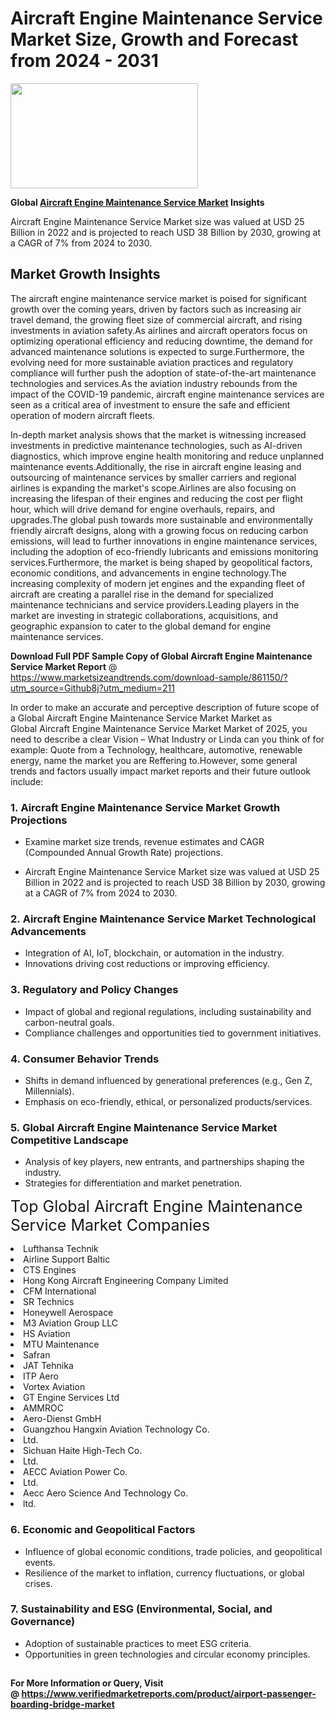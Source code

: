 <H1>Aircraft Engine Maintenance Service Market Size, Growth and Forecast from 2024 - 2031</H1><img class="aligncenter size-medium wp-image-584254" src="https://thirdeyenews.in/wp-content/uploads/2024/09/Global-Market-Research-300x168.jpeg" alt="" width="300" height="168" /><p><strong>Global&nbsp;<a href="https://www.marketsizeandtrends.com/download-sample/861150/?utm_source=Github8j?utm_medium=211">Aircraft Engine Maintenance Service Market</a> Insights</strong></p><p>Aircraft Engine Maintenance Service Market size was valued at USD 25 Billion in 2022 and is projected to reach USD 38 Billion by 2030, growing at a CAGR of 7% from 2024 to 2030.</p><p><h2>Market Growth Insights</h2> <p>The aircraft engine maintenance service market is poised for significant growth over the coming years, driven by factors such as increasing air travel demand, the growing fleet size of commercial aircraft, and rising investments in aviation safety.As airlines and aircraft operators focus on optimizing operational efficiency and reducing downtime, the demand for advanced maintenance solutions is expected to surge.Furthermore, the evolving need for more sustainable aviation practices and regulatory compliance will further push the adoption of state-of-the-art maintenance technologies and services.As the aviation industry rebounds from the impact of the COVID-19 pandemic, aircraft engine maintenance services are seen as a critical area of investment to ensure the safe and efficient operation of modern aircraft fleets. </p> <p>In-depth market analysis shows that the market is witnessing increased investments in predictive maintenance technologies, such as AI-driven diagnostics, which improve engine health monitoring and reduce unplanned maintenance events.Additionally, the rise in aircraft engine leasing and outsourcing of maintenance services by smaller carriers and regional airlines is expanding the market's scope.Airlines are also focusing on increasing the lifespan of their engines and reducing the cost per flight hour, which will drive demand for engine overhauls, repairs, and upgrades.The global push towards more sustainable and environmentally friendly aircraft designs, along with a growing focus on reducing carbon emissions, will lead to further innovations in engine maintenance services, including the adoption of eco-friendly lubricants and emissions monitoring services.Furthermore, the market is being shaped by geopolitical factors, economic conditions, and advancements in engine technology.The increasing complexity of modern jet engines and the expanding fleet of aircraft are creating a parallel rise in the demand for specialized maintenance technicians and service providers.Leading players in the market are investing in strategic collaborations, acquisitions, and geographic expansion to cater to the global demand for engine maintenance services.</p><p><span class=""><strong>Download Full PDF Sample Copy of Global Aircraft Engine Maintenance Service Market Report</strong> @ <a href="https://www.marketsizeandtrends.com/download-sample/861150/?utm_source=Github8j?utm_medium=211" target="_blank">https://www.marketsizeandtrends.com/download-sample/861150/?utm_source=Github8j?utm_medium=211</a></span></p><p>In order to make an accurate and perceptive description of future scope of a Global&nbsp;Aircraft Engine Maintenance Service Market Market as Global&nbsp;Aircraft Engine Maintenance Service Market Market of 2025, you need to describe a clear Vision &ndash; What Industry or Linda can you think of for example: Quote from a Technology, healthcare, automotive, renewable energy, name the market you are Reffering to.However, some general trends and factors usually impact market reports and their future outlook include:</p><h3>1.&nbsp;<strong>Aircraft Engine Maintenance Service Market Growth Projections</strong></h3><ul><li>Examine market size trends, revenue estimates and CAGR (Compounded Annual Growth Rate) projections.</li><li><p>Aircraft Engine Maintenance Service Market size was valued at USD 25 Billion in 2022 and is projected to reach USD 38 Billion by 2030, growing at a CAGR of 7% from 2024 to 2030.</p></li></ul><h3>2.&nbsp;<strong>Aircraft Engine Maintenance Service Market Technological Advancements</strong></h3><ul><li>Integration of AI, IoT, blockchain, or automation in the industry.</li><li>Innovations driving cost reductions or improving efficiency.</li></ul><h3>3.&nbsp;<strong>Regulatory and Policy Changes</strong></h3><ul><li>Impact of global and regional regulations, including sustainability and carbon-neutral goals.</li><li>Compliance challenges and opportunities tied to government initiatives.</li></ul><h3>4.&nbsp;<strong>Consumer Behavior Trends</strong></h3><ul><li>Shifts in demand influenced by generational preferences (e.g., Gen Z, Millennials).</li><li>Emphasis on eco-friendly, ethical, or personalized products/services.</li></ul><h3>5.&nbsp;<strong>Global Aircraft Engine Maintenance Service Market Competitive Landscape</strong></h3><ul><li>Analysis of key players, new entrants, and partnerships shaping the industry.</li><li>Strategies for differentiation and market penetration.</li></ul><p data-pm-slice="1 1 []"><span style="color: inherit; font-family: inherit; font-size: 25px;">Top Global Aircraft Engine Maintenance Service Market Companies</span></p><div class="" data-test-id=""><p><li>Lufthansa Technik</li><li> Airline Support Baltic</li><li> CTS Engines</li><li> Hong Kong Aircraft Engineering Company Limited</li><li> CFM International</li><li> SR Technics</li><li> Honeywell Aerospace</li><li> M3 Aviation Group LLC</li><li> HS Aviation</li><li> MTU Maintenance</li><li> Safran</li><li> JAT Tehnika</li><li> ITP Aero</li><li> Vortex Aviation</li><li> GT Engine Services Ltd</li><li> AMMROC</li><li> Aero-Dienst GmbH</li><li> Guangzhou Hangxin Aviation Technology Co.</li><li>Ltd.</li><li> Sichuan Haite High-Tech Co.</li><li>Ltd.</li><li> AECC Aviation Power Co.</li><li>Ltd.</li><li> Aecc Aero Science And Technology Co.</li><li>ltd.</li></p></div><h3>6.&nbsp;<strong>Economic and Geopolitical Factors</strong></h3><ul><li>Influence of global economic conditions, trade policies, and geopolitical events.</li><li>Resilience of the market to inflation, currency fluctuations, or global crises.</li></ul><h3>7.&nbsp;<strong>Sustainability and ESG (Environmental, Social, and Governance)</strong></h3><ul><li>Adoption of sustainable practices to meet ESG criteria.</li><li>Opportunities in green technologies and circular economy principles.</li></ul><h2><strong style="font-size: 14px;">For More Information or Query, Visit @&nbsp;</strong><a style="background-color: #ffffff; font-size: 14px;" href="https://www.marketsizeandtrends.com/report/aircraft-engine-maintenance-service-market/" target="_blank">https://www.verifiedmarketreports.com/product/airport-passenger-boarding-bridge-market</a></h2>